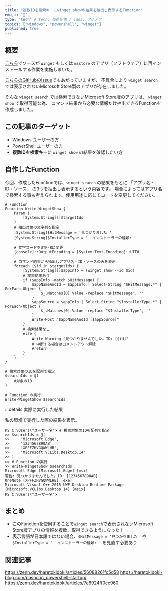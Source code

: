 ```yaml
---
title: "複数IDを検索キーにwinget showの結果を抽出し表示するFunction"
emoji: "🎁"
type: "tech" # tech: 技術記事 / idea: アイデア
topics: ["windows", "powershell", "winget"]
published: true
---
```

## 概要

[こちら](https://zenn.dev/haretokidoki/articles/56088261fc5d58)でソースが `winget` もしくは `msstore` のアプリ（ソフトウェア）に再インストールする作業を実施しまいた。

[こちらのGitHubのIssue](https://github.com/microsoft/winget-cli/issues/4445)でもあがっていますが、
不具合により `winget search` では表示されないMicrosoft Store製のアプリが存在しました。

そんな `winget search` では検索できないMicrosoft Store版のアプリは、 `winget show` で取得可能な為、
コマンド結果から必要な情報だけ抽出できるFunctionを作成しました。

## この記事のターゲット

- Windows ユーザーの方
- PowerShell ユーザーの方
- **複数IDを検索キー**に `winget show` の結果を確認したい方

## 自作したFunction

今回、作成したFunctionでは、`winget search` の結果をもとに 「アプリ名・ID・ソース」 の3つを抽出し表示するという内容です。
場合によってはアプリ名で検索する事も考えられます。使用用途に応じてコードを変更してください。

```powershell:自作したFunction「Write-WingetShow」
# Function
Function Write-WingetShow {
    Param (
        [System.String[]]$targetIds
    )
    # 抽出対象の文字列を指定
    [System.String]$HitMessage = '見つかりました '
    [System.String]$InstallerType = '  インストーラーの種類: '

    # 文字コードをUTF-8に変更
    [console]::OutputEncoding = [System.Text.Encoding]::UTF8

    # コマンド結果から抽出しアプリ名・ID・ソースのみを表示
    foreach ($id in $targetIds) {
        [System.String[]]$appInfo = (winget show --id $id)
        # 検索結果あり
        if ($appInfo -match $HitMessage) {
            $appNameAndId = $appInfo | Select-String "$HitMessage.*" | ForEach-Object {
                $_.Matches[0].Value -replace "$HitMessage", ''
            }
            $appSource = $appInfo | Select-String "$InstallerType.*" | ForEach-Object {
                $_.Matches[0].Value -replace "$InstallerType", ''
            }
            Write-Host "$appNameAndId [$appSource]"
        }
        # 検索結果なし
        else {
            Write-Warning "見つかりませんでした。ID: [$id]"
            # 中断する場合はコメントアウト解除
            #return
        }
    }
}

# 検索対象のIDを配列で指定
$searchIds = @(
	#対象のID
)

# Function の実行
Write-WingetShow $searchIds
```

:::details 実際に実行した結果

私の環境で実行した際の結果を表示。

```powershell:実際に実行した結果
PS C:\Users\"ユーザー名"> # 検索対象のIDを配列で指定
>> $searchIds = @(
>>     'Microsoft.Edge',
>>     '1234567890AB',
>>     'XPFFZHVGQWWLHB',
>>     'Microsoft.VCLibs.Desktop.14'
>> )
>> # Function の実行
>> Write-WingetShow $searchIds
Microsoft Edge [Microsoft.Edge] [msi]
警告: 見つかりませんでした。ID: [1234567890AB]
OneNote [XPFFZHVGQWWLHB] [exe]
Microsoft Visual C++ 2015 UWP Desktop Runtime Package [Microsoft.VCLibs.Desktop.14] [msix]
PS C:\Users\"ユーザー名">
```

## まとめ

- このFunctionを使用することで`winget search`で表示されないMicrosoft Store版アプリの情報を複数、取得できるようになった！
- 表示言語が日本語ではない場合、`$HitMessage = '見つかりました '`や `$InstallerType = '  インストーラーの種類: '` を見直す必要あり

## 関連記事

https://zenn.dev/haretokidoki/articles/56088261fc5d58
https://haretokidoki-blog.com/pasocon_powershell-startup/
https://zenn.dev/haretokidoki/articles/7e6924ff0cc960

